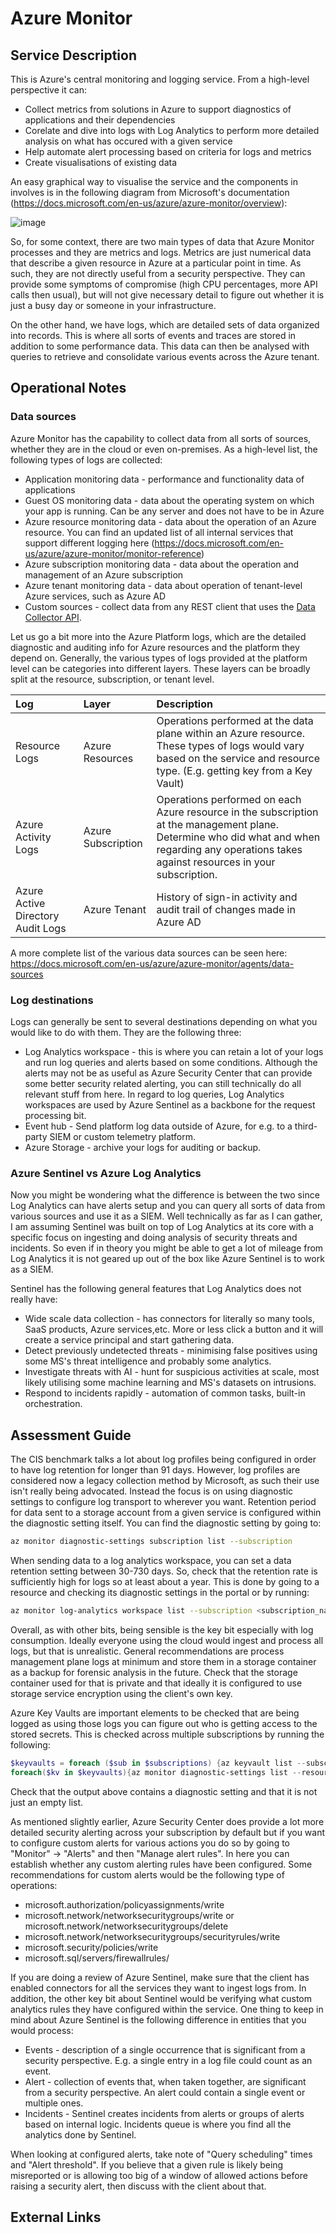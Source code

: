 # Azure Monitor

## Service Description

This is Azure's central monitoring and logging service. From a high-level perspective it can:

- Collect metrics from solutions in Azure to support diagnostics of applications and their dependencies
- Corelate and dive into logs with Log Analytics to perform more detailed analysis on what has occured with a given service
- Help automate alert processing based on criteria for logs and metrics
- Create visualisations of existing data

An easy graphical way to visualise the service and the components in involves is in the following diagram from Microsoft's documentation (https://docs.microsoft.com/en-us/azure/azure-monitor/overview):

![image](../images/azure-monitor-overview-optm.svg)

So, for some context, there are two main types of data that Azure Monitor processes and they are metrics and logs. Metrics are just numerical data that describe a given resource in Azure at a particular point in time. As such, they are not directly useful from a security perspective. They can provide some symptoms of compromise (high CPU percentages, more API calls then usual), but will not give necessary detail to figure out whether it is just a busy day or someone in your infrastructure.

On the other hand, we have logs, which are detailed sets of data organized into records. This is where all sorts of events and traces are stored in addition to some performance data. This data can then be analysed with queries to retrieve and consolidate various events across the Azure tenant.

## Operational Notes
### Data sources

Azure Monitor has the capability to collect data from all sorts of sources, whether they are in the cloud or even on-premises. As a high-level list, the following types of logs are collected:

- Application monitoring data - performance and functionality data of applications
- Guest OS monitoring data - data about the operating system on which your app is running. Can be any server and does not have to be in Azure
- Azure resource monitoring data - data about the operation of an Azure resource. You can find an updated list of all internal services that support different logging here (https://docs.microsoft.com/en-us/azure/azure-monitor/monitor-reference)
- Azure subscription monitoring data - data about the operation and management of an Azure subscription
- Azure tenant monitoring data - data about operation of tenant-level Azure services, such as Azure AD
- Custom sources - collect data from any REST client that uses the [Data Collector API](https://docs.microsoft.com/en-us/azure/azure-monitor/platform/data-collector-api).

Let us go a bit more into the Azure Platform logs, which are the detailed diagnostic and auditing info for Azure resources and the platform they depend on. Generally, the various types of logs provided at the platform level can be categories into different layers. These layers can be broadly split at the resource, subscription, or tenant level.

|Log|Layer|Description|
|:--|:----|:----------|
|Resource Logs|Azure Resources|Operations performed at the data plane within an Azure resource. These types of logs would vary based on the service and resource type. (E.g. getting key from a Key Vault)|
|Azure Activity Logs|Azure Subscription|Operations performed on each Azure resource in the subscription at the management plane. Determine who did what and when regarding any operations takes against resources in your subscription. |
|Azure Active Directory Audit Logs|Azure Tenant|History of sign-in activity and audit trail of changes made in Azure AD|

A more complete list of the various data sources can be seen here: https://docs.microsoft.com/en-us/azure/azure-monitor/agents/data-sources
### Log destinations
Logs can generally be sent to several destinations depending on what you would like to do with them. They are the following three:

* Log Analytics workspace - this is where you can retain a lot of your logs and run log queries and alerts based on some conditions. Although the alerts may not be as useful as Azure Security Center that can provide some better security related alerting, you can still technically do all relevant stuff from here. In regard to log queries, Log Analytics workspaces are used by Azure Sentinel as a backbone for the request processing bit.
* Event hub - Send platform log data outside of Azure, for e.g. to a third-party SIEM or custom telemetry platform.
* Azure Storage - archive your logs for auditing or backup.

### Azure Sentinel vs Azure Log Analytics

Now you might be wondering what the difference is between the two since Log Analytics can have alerts setup and you can query all sorts of data from various sources and use it as a SIEM. Well technically as far as I can gather, I am assuming Sentinel was built on top of Log Analytics at its core with a specific focus on ingesting and doing analysis of security threats and incidents. So even if in theory you might be able to get a lot of mileage from Log Analytics it is not geared up out of the box like Azure Sentinel is to work as a SIEM.

Sentinel has the following general features that Log Analytics does not really have:

* Wide scale data collection - has connectors for literally so many tools, SaaS products, Azure services,etc. More or less click a button and it will create a service principal and start gathering data.
* Detect previously undetected threats - minimising false positives using some MS's threat intelligence and probably some analytics.
* Investigate threats with AI - hunt for suspicious activities at scale, most likely utilising some machine learning and MS's datasets on intrusions.
* Respond to incidents rapidly - automation of common tasks, built-in orchestration.

## Assessment Guide

The CIS benchmark talks a lot about log profiles being configured in order to have log retention for longer than 91 days. However, log profiles are considered now a legacy collection method by Microsoft, as such their use isn't really being advocated. Instead the focus is on using diagnostic settings to configure log transport to wherever you want. Retention period for data sent to a storage account from a given service is configured within the diagnostic setting itself. You can find the diagnostic setting by going to:

```bash
az monitor diagnostic-settings subscription list --subscription
```

When sending data to a log analytics workspace, you can set a data retention setting between 30-730 days. So, check that the retention rate is sufficiently high for logs so at least about a year. This is done by going to a resource and checking its diagnostic settings in the portal or by running:

```bash
az monitor log-analytics workspace list --subscription <subscription_name> --query "[].[name,retentionInDays]"
```

Overall, as with other bits, being sensible is the key bit especially with log consumption. Ideally everyone using the cloud would ingest and process all logs, but that is unrealistic. General recommendations are process management plane logs at minimum and store them in a storage container as a backup for forensic analysis in the future. Check that the storage container used for that is private and that ideally it is configured to use storage service encryption using the client's own key.

Azure Key Vaults are important elements to be checked that are being logged as using those logs you can figure out who is getting access to the stored secrets. This is checked across multiple subscriptions by running the following:

```Powershell
$keyvaults = foreach ($sub in $subscriptions) {az keyvault list --subscription $sub --query [].id -o tsv}
foreach($kv in $keyvaults){az monitor diagnostic-settings list --resource $kv}
```

Check that the output above contains a diagnostic setting and that it is not just an empty list.

As mentioned slightly earlier, Azure Security Center does provide a lot more detailed security alerting across your subscription by default but if you want to configure custom alerts for various actions you do so by going to "Monitor" -> "Alerts" and then "Manage alert rules". In here you can establish whether any custom alerting rules have been configured. Some recommendations for custom alerts would be the following type of operations:

* microsoft.authorization/policyassignments/write
* microsoft.network/networksecuritygroups/write or microsoft.network/networksecuritygroups/delete
* microsoft.network/networksecuritygroups/securityrules/write
* microsoft.security/policies/write
* microsoft.sql/servers/firewallrules/

If you are doing a review of Azure Sentinel, make sure that the client has enabled connectors for all the services they want to ingest logs from. In addition, the other key bit about Sentinel would be verifying what custom analytics rules they have configured within the service. One thing to keep in mind about Azure Sentinel is the following difference in entities that you would process:

* Events - description of a single occurrence that is significant from a security perspective. E.g. a single entry in a log file could count as an event.
* Alert - collection of events that, when taken together, are significant from a security perspective. An alert could contain a single event or multiple ones.
* Incidents - Sentinel creates incidents from alerts or groups of alerts based on internal logic. Incidents queue is where you find all the analytics done by Sentinel.

When looking at configured alerts, take note of "Query scheduling" times and "Alert threshold". If you believe that a given rule is likely being misreported or is allowing too big of a window of allowed actions before raising a security alert, then discuss with the client about that.

## External Links
